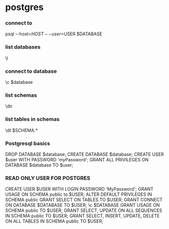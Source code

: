 # postgres

### connect to 
psql --host=$HOST --user=$USER $DATABASE

### list databases
\l

### connect to database
\c $database

### list schemas
\dn 

### list tables in schemas
\dt $SCHEMA.*


### Postgresql basics
DROP DATABASE $database;
CREATE DATABASE $database;
CREATE USER $user WITH PASSWORD 'myPassword';
GRANT ALL PRIVILEGES ON DATABASE $database TO $user;

### READ ONLY USER FOR POSTGRES
CREATE USER $USER WITH LOGIN PASSWORD 'MyPassword';
GRANT USAGE ON SCHEMA public to $USER;
ALTER DEFAULT PRIVILEGES IN SCHEMA public GRANT SELECT ON TABLES TO $USER;
GRANT CONNECT ON DATABASE $DATABASE TO $USER;
\c $DATABASE
GRANT USAGE ON SCHEMA public TO $USER;
GRANT SELECT, UPDATE ON ALL SEQUENCES IN SCHEMA public TO $USER;
GRANT SELECT, INSERT, UPDATE, DELETE ON ALL TABLES IN SCHEMA public TO $USER;
###
